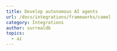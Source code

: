 ```yaml
---
title: Develop autonomous AI agents
url: /docs/integrations/frameworks/camel
category: Integrations
author: surrealdb
topics:
  - ai
---
```


